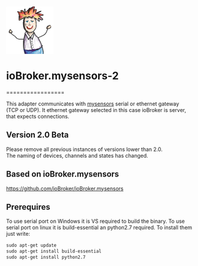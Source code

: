 ![Logo](admin/mysensors.png)
# ioBroker.mysensors-2
=================

This adapter communicates with [mysensors](http://www.mysensors.org) serial or ethernet gateway (TCP or UDP). 
It ethernet gateway selected in this case ioBroker is server, that expects connections.

## Version 2.0 Beta
Please remove all previous instances of versions lower than 2.0.    
The naming of devices, channels and states has changed. 

## Based on ioBroker.mysensors
https://github.com/ioBroker/ioBroker.mysensors

## Prerequires
To use serial port on Windows it is VS required to build the binary.
To use serial port on linux it is build-essential an python2.7 required. To install them just write:

```
sudo apt-get update
sudo apt-get install build-essential
sudo apt-get install python2.7
```

